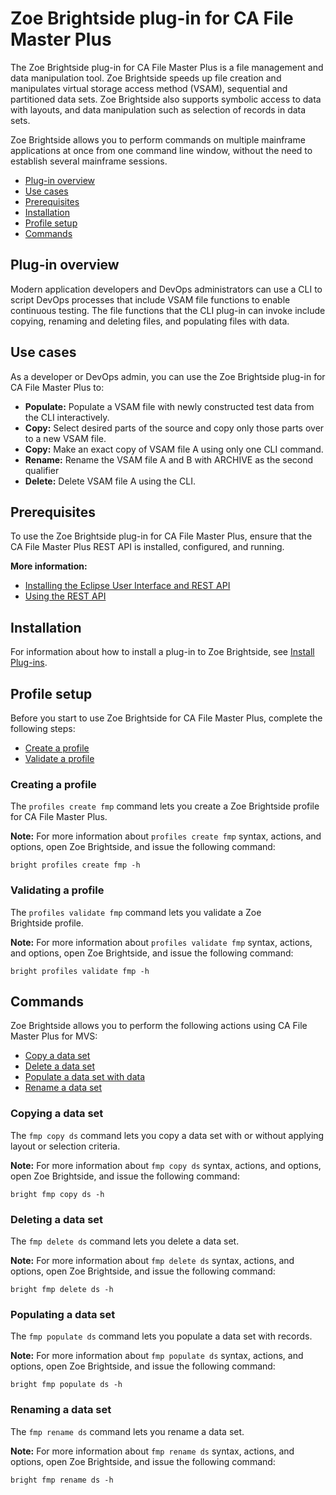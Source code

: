 # Zoe Brightside plug-in for CA File Master Plus

The Zoe Brightside plug-in for CA File Master Plus is a file management
and data manipulation tool. Zoe Brightside speeds up file creation and
manipulates virtual storage access method (VSAM), sequential and
partitioned data sets. Zoe Brightside also supports symbolic access to
data with layouts, and data manipulation such as selection of records in
data sets.

Zoe Brightside allows you to perform commands on multiple mainframe
applications at once from one command line window, without the need to
establish several mainframe sessions.

  - [Plug-in overview](#plug-in-overview)
  - [Use cases](#use-cases)
  - [Prerequisites](#prerequisites)
  - [Installation](#installation)
  - [Profile setup](#profile-setup)
  - [Commands](#Commands)

## Plug-in overview

Modern application developers and DevOps administrators can use a CLI to script DevOps processes that include VSAM file functions to enable continuous testing. The file functions that the CLI plug-in can invoke include copying, renaming and deleting files, and populating files with data.

## Use cases

As a developer or DevOps admin, you can use the Zoe Brightside plug-in for CA File
Master Plus to:

  - **Populate:** Populate a VSAM file with newly constructed test data from the CLI interactively.
  - **Copy:** Select desired parts of the source and copy only those parts over to
    a new VSAM file.
  - **Copy:** Make an exact copy of VSAM file A using only one CLI command.
  - **Rename:** Rename the VSAM file A and B with ARCHIVE as the second qualifier
  - **Delete:** Delete VSAM file A using the CLI.

## Prerequisites

To use the Zoe Brightside plug-in for CA File Master Plus, ensure that the CA File
Master Plus REST API is installed, configured, and running.

**More information:**

  - [Installing the Eclipse User Interface and REST API](https://docops.ca.com/display/FMPLUS11/Installing+the+Eclipse+User+Interface+and+REST+API)
  - [Using the REST API](https://docops.ca.com/display/FMPLUS11/Using+the+REST+API)

## Installation

For information about how to install a plug-in to Zoe Brightside,
see [Install Plug-ins](cli-installplugins).

## Profile setup

Before you start to use Zoe Brightside for CA File Master Plus, complete
the following steps:

  - [Create a profile](#create-a-profile)
  - [Validate a profile](#validate-a-profile)

### Creating a profile

The `profiles create fmp` command lets you create a Zoe Brightside profile for CA File Master Plus.

**Note:** For more information about `profiles create fmp` syntax,
actions, and options, open Zoe Brightside, and issue the following
command:

```
bright profiles create fmp -h
```

### Validating a profile

The `profiles validate fmp` command lets you validate a Zoe
Brightside profile.

**Note:** For more information about `profiles validate fmp` syntax,
actions, and options, open Zoe Brightside, and issue the following
command:

```
bright profiles validate fmp -h
```

## Commands

Zoe Brightside allows you to perform the following actions using CA File
Master Plus for MVS:

  - [Copy a data set](#copy-a-data-set)
  - [Delete a data set](#delete-a-data-set)
  - [Populate a data set with data](#populate-a-data-set-with-data)
  - [Rename a data set](#rename-a-data-set)

### Copying a data set

The `fmp copy ds` command lets you copy a data set with or without
applying layout or selection
criteria.

**Note:** For more information about `fmp copy ds` syntax, actions, and
options, open Zoe Brightside, and issue the following command:

```
bright fmp copy ds -h
```

### Deleting a data set

The `fmp delete ds` command lets you delete a data set.

**Note:** For more information about `fmp delete ds` syntax, actions,
and options, open Zoe Brightside, and issue the following command:

```
bright fmp delete ds -h
```

### Populating a data set

The `fmp populate ds` command lets you populate a data set with
records.

**Note:** For more information about `fmp populate ds` syntax, actions,
and options, open Zoe Brightside, and issue the following command:

```
bright fmp populate ds -h
```

### Renaming a data set

The `fmp rename ds` command lets you rename a data
set.

**Note:** For more information about `fmp rename ds` syntax, actions,
and options, open Zoe Brightside, and issue the following command:

```
bright fmp rename ds -h
```

